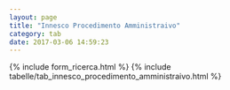 ```yaml
---
layout: page
title: "Innesco Procedimento Amministraivo"
category: tab
date: 2017-03-06 14:59:23
---
```


{% include form_ricerca.html %}
{% include tabelle/tab_innesco_procedimento_amministraivo.html %}

